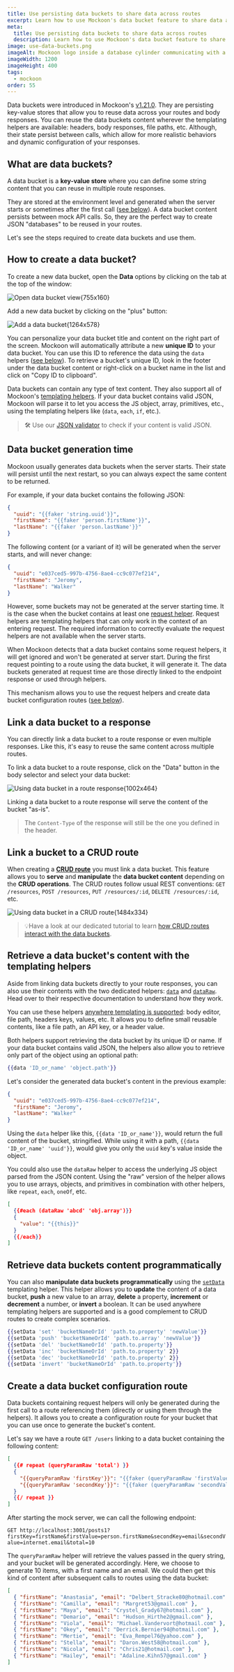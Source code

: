 ```yaml
---
title: Use persisting data buckets to share data across routes
excerpt: Learn how to use Mockoon's data bucket feature to share data across routes and create more advanced scenarios with configuration endpoints
meta:
  title: Use persisting data buckets to share data across routes
  description: Learn how to use Mockoon's data bucket feature to share data across routes and create more advanced scenarios with configuration endpoints
image: use-data-buckets.png
imageAlt: Mockoon logo inside a database cylinder communicating with a document
imageWidth: 1200
imageHeight: 400
tags:
  - mockoon
order: 55
---
```


Data buckets were introduced in Mockoon's [v1.21.0](/old-releases/desktop/1.21.0/). They are persisting key-value stores that allow you to reuse data across your routes and body responses.
You can reuse the data buckets content wherever the templating helpers are available: headers, body responses, file paths, etc.
Although, their state persist between calls, which allow for more realistic behaviors and dynamic configuration of your responses.

## What are data buckets?

A data bucket is a **key-value store** where you can define some string content that you can reuse in multiple route responses.

They are stored at the environment level and generated when the server starts or sometimes after the first call ([see below](#data-bucket-generation-time)).
A data bucket content persists between mock API calls. So, they are the perfect way to create JSON "databases" to be reused in your routes.

Let's see the steps required to create data buckets and use them.

## How to create a data bucket?

To create a new data bucket, open the **Data** options by clicking on the tab at the top of the window:

![Open data bucket view{755x160}](/images/tutorials/use-data-buckets/open-data-view.png)

Add a new data bucket by clicking on the "plus" button:

![Add a data bucket{1264x578}](/images/tutorials/use-data-buckets/add-data-bucket.png)

You can personalize your data bucket title and content on the right part of the screen.
Mockoon will automatically attribute a new **unique ID** to your data bucket. You can use this ID to reference the data using the `data` helpers ([see below](#retrieve-a-data-bucket-s-content-with-the-templating-helpers)). To retrieve a bucket's unique ID, look in the footer under the data bucket content or right-click on a bucket name in the list and click on "Copy ID to clipboard".

Data buckets can contain any type of text content. They also support all of Mockoon's [templating helpers](docs:templating/overview).
If your data bucket contains valid JSON, Mockoon will parse it to let you access the JS object, array, primitives, etc., using the templating helpers like (`data`, `each`, `if`, etc.).

> 🛠️ Use our [JSON validator](/tools/json-validator/) to check if your content is valid JSON.

## Data bucket generation time

Mockoon usually generates data buckets when the server starts. Their state will persist until the next restart, so you can always expect the same content to be returned.

For example, if your data bucket contains the following JSON:

```json
{
  "uuid": "{{faker 'string.uuid'}}",
  "firstName": "{{faker 'person.firstName'}}",
  "lastName": "{{faker 'person.lastName'}}"
}
```

The following content (or a variant of it) will be generated when the server starts, and will never change:

```json
{
  "uuid": "e037ced5-997b-4756-8ae4-cc9c077ef214",
  "firstName": "Jeromy",
  "lastName": "Walker"
}
```

However, some buckets may not be generated at the server starting time. It is the case when the bucket contains at least one [request helper](docs:templating/mockoon-request-helpers). Request helpers are templating helpers that can only work in the context of an entering request. The required information to correctly evaluate the request helpers are not available when the server starts.

When Mockoon detects that a data bucket contains some request helpers, it will get ignored and won't be generated at server start. During the first request pointing to a route using the data bucket, it will generate it. The data buckets generated at request time are those directly linked to the endpoint response or used through helpers.

This mechanism allows you to use the request helpers and create data bucket configuration routes ([see below](#create-a-data-bucket-configuration-route)).

## Link a data bucket to a response

You can directly link a data bucket to a route response or even multiple responses. Like this, it's easy to reuse the same content across multiple routes.

To link a data bucket to a route response, click on the "Data" button in the body selector and select your data bucket:

![Using data bucket in a route response{1002x464}](/images/tutorials/use-data-buckets/link-data-bucket-response.png)

Linking a data bucket to a route response will serve the content of the bucket "as-is".

> The `Content-Type` of the response will still be the one you defined in the header.

## Link a bucket to a CRUD route

When creating a [**CRUD route**](/docs/latest/api-endpoints/crud-routes/) you must link a data bucket. This feature allows you to **serve** and **manipulate** the **data bucket content** depending on the **CRUD operations**. The CRUD routes follow usual REST conventions: `GET /resources`, `POST /resources`, `PUT /resources/:id`, `DELETE /resources/:id`, etc.

![Using data bucket in a CRUD route{1484x334}](/images/tutorials/use-data-buckets/link-data-bucket-crud-route.png)

> 💡Have a look at our dedicated tutorial to learn [how CRUD routes interact with the data buckets](/tutorials/create-full-rest-api-crud-routes/).

## Retrieve a data bucket's content with the templating helpers

Aside from linking data buckets directly to your route responses, you can also use their contents with the two dedicated helpers: [`data`](docs:templating/mockoon-helpers#data) and [`dataRaw`](docs:templating/mockoon-helpers#dataraw). Head over to their respective documentation to understand how they work.

You can use these helpers [anywhere templating is supported](docs:templating/overview): body editor, file path, headers keys, values, etc.
It allows you to define small reusable contents, like a file path, an API key, or a header value.

Both helpers support retrieving the data bucket by its unique ID or name. If your data bucket contains valid JSON, the helpers also allow you to retrieve only part of the object using an optional path:

```handlebars
{{data 'ID_or_name' 'object.path'}}
```

Let's consider the generated data bucket's content in the previous example:

```json
{
  "uuid": "e037ced5-997b-4756-8ae4-cc9c077ef214",
  "firstName": "Jeromy",
  "lastName": "Walker"
}
```

Using the `data` helper like this, `{{data 'ID_or_name'}}`, would return the full content of the bucket, stringified. While using it with a path, `{{data 'ID_or_name' 'uuid'}}`, would give you only the `uuid` key's value inside the object.

You could also use the `dataRaw` helper to access the underlying JS object parsed from the JSON content. Using the "raw" version of the helper allows you to use arrays, objects, and primitives in combination with other helpers, like `repeat`, `each`, `oneOf`, etc.

```json
[
  {{#each (dataRaw 'abcd' 'obj.array')}}
  {
    "value": "{{this}}"
  }
  {{/each}}
]
```

## Retrieve data buckets content programmatically

You can also **manipulate data buckets programmatically** using the [`setData`](docs:templating/mockoon-helpers#setdata) templating helper. This helper allows you to **update** the content of a data bucket, **push** a new value to an array, **delete** a property, **increment** or **decrement** a number, or **invert** a boolean. It can be used anywhere templating helpers are supported and is a good complement to CRUD routes to create complex scenarios.

```handlebars
{{setData 'set' 'bucketNameOrId' 'path.to.property' 'newValue'}}
{{setData 'push' 'bucketNameOrId' 'path.to.array' 'newValue'}}
{{setData 'del' 'bucketNameOrId' 'path.to.property'}}
{{setData 'inc' 'bucketNameOrId' 'path.to.property' 2}}
{{setData 'dec' 'bucketNameOrId' 'path.to.property' 2}}
{{setData 'invert' 'bucketNameOrId' 'path.to.property'}}
```

## Create a data bucket configuration route

Data buckets containing request helpers will only be generated during the first call to a route referencing them (directly or using them through the helpers).
It allows you to create a configuration route for your bucket that you can use once to generate the bucket's content.

Let's say we have a route `GET /users` linking to a data bucket containing the following content:

```json
[
  {{# repeat (queryParamRaw 'total') }}
  {
    "{{queryParamRaw 'firstKey'}}": "{{faker (queryParamRaw 'firstValue')}}",
    "{{queryParamRaw 'secondKey'}}": "{{faker (queryParamRaw 'secondValue')}}"
  }
  {{/ repeat }}
]
```

After starting the mock server, we can call the following endpoint:

`GET http://localhost:3001/posts1?firstKey=firstName&firstValue=person.firstName&secondKey=email&secondValue=internet.email&total=10`

The `queryParamRaw` helper will retrieve the values passed in the query string, and your bucket will be generated accordingly. Here, we choose to generate 10 items, with a first name and an email. We could then get this kind of content after subsequent calls to routes using the data bucket:

```json
[
  { "firstName": "Anastasia", "email": "Delbert_Stracke80@hotmail.com" },
  { "firstName": "Camilla", "email": "Margret53@gmail.com" },
  { "firstName": "Maya", "email": "Crystel_Grady67@hotmail.com" },
  { "firstName": "Demario", "email": "Hudson_Hirthe2@gmail.com" },
  { "firstName": "Viola", "email": "Michael.Vandervort@hotmail.com" },
  { "firstName": "Okey", "email": "Derrick.Bernier94@hotmail.com" },
  { "firstName": "Mertie", "email": "Eva_Rempel76@yahoo.com" },
  { "firstName": "Stella", "email": "Daron.West58@hotmail.com" },
  { "firstName": "Nicola", "email": "Chris21@hotmail.com" },
  { "firstName": "Hailey", "email": "Adaline.Kihn57@gmail.com" }
]
```
